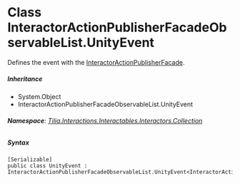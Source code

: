 # Class InteractorActionPublisherFacadeObservableList.UnityEvent

Defines the event with the [InteractorActionPublisherFacade].

##### Inheritance

* System.Object
* InteractorActionPublisherFacadeObservableList.UnityEvent

###### **Namespace**: [Tilia.Interactions.Interactables.Interactors.Collection]

##### Syntax

```
[Serializable]
public class UnityEvent : InteractorActionPublisherFacadeObservableList.UnityEvent<InteractorActionPublisherFacade>
```

[InteractorActionPublisherFacade]: Tilia.Interactions.Interactables.Interactors.InteractorActionPublisherFacade.md
[Tilia.Interactions.Interactables.Interactors.Collection]: README.md